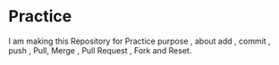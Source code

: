 # Practice
I am making this Repository for Practice purpose , about add , commit , push , Pull, Merge , Pull Request , Fork and Reset.
